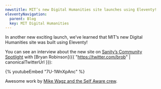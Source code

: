 ```yaml
---
newstitle: MIT’s new Digital Humanities site launches using Eleventy!
eleventyNavigation:
  parent: Blog
  key: MIT Digital Humanities
---
```

In another new exciting launch, we’ve learned that MIT’s new Digital Humanities site was built using Eleventy!

You can see an interview about the new site on [Sanity’s Community Spotlight](https://www.sanity.io/blog/community-digest-summer-edition-part-1#the-new-mit-digital-humanities-website-a6af0b533b78) with [Bryan Robinson]({{ "https://twitter.com/brob" | canonicalTwitterUrl }}):

{% youtubeEmbed "7U-1WnXpAnc" %}

Awesome work by [Mike Wagz and the Self Aware crew](https://selfaware.studio/).